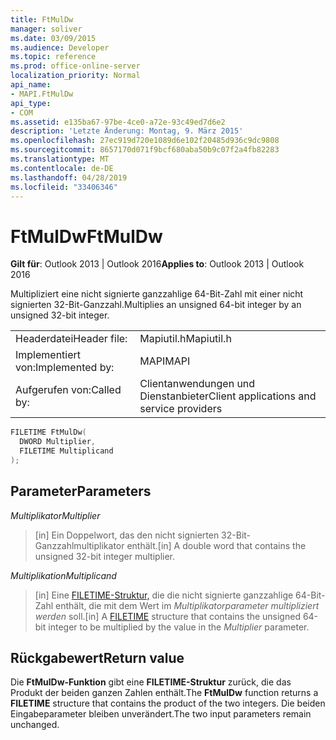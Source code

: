 ```yaml
---
title: FtMulDw
manager: soliver
ms.date: 03/09/2015
ms.audience: Developer
ms.topic: reference
ms.prod: office-online-server
localization_priority: Normal
api_name:
- MAPI.FtMulDw
api_type:
- COM
ms.assetid: e135ba67-97be-4ce0-a72e-93c49ed7d6e2
description: 'Letzte Änderung: Montag, 9. März 2015'
ms.openlocfilehash: 27ec919d720e1089d6e102f20485d936c9dc9808
ms.sourcegitcommit: 8657170d071f9bcf680aba50b9c07f2a4fb82283
ms.translationtype: MT
ms.contentlocale: de-DE
ms.lasthandoff: 04/28/2019
ms.locfileid: "33406346"
---
```

# <a name="ftmuldw"></a><span data-ttu-id="c5793-103">FtMulDw</span><span class="sxs-lookup"><span data-stu-id="c5793-103">FtMulDw</span></span>

  
  
<span data-ttu-id="c5793-104">**Gilt für**: Outlook 2013 | Outlook 2016</span><span class="sxs-lookup"><span data-stu-id="c5793-104">**Applies to**: Outlook 2013 | Outlook 2016</span></span> 
  
<span data-ttu-id="c5793-105">Multipliziert eine nicht signierte ganzzahlige 64-Bit-Zahl mit einer nicht signierten 32-Bit-Ganzzahl.</span><span class="sxs-lookup"><span data-stu-id="c5793-105">Multiplies an unsigned 64-bit integer by an unsigned 32-bit integer.</span></span>
  
|||
|:-----|:-----|
|<span data-ttu-id="c5793-106">Headerdatei</span><span class="sxs-lookup"><span data-stu-id="c5793-106">Header file:</span></span>  <br/> |<span data-ttu-id="c5793-107">Mapiutil.h</span><span class="sxs-lookup"><span data-stu-id="c5793-107">Mapiutil.h</span></span>  <br/> |
|<span data-ttu-id="c5793-108">Implementiert von:</span><span class="sxs-lookup"><span data-stu-id="c5793-108">Implemented by:</span></span>  <br/> |<span data-ttu-id="c5793-109">MAPI</span><span class="sxs-lookup"><span data-stu-id="c5793-109">MAPI</span></span>  <br/> |
|<span data-ttu-id="c5793-110">Aufgerufen von:</span><span class="sxs-lookup"><span data-stu-id="c5793-110">Called by:</span></span>  <br/> |<span data-ttu-id="c5793-111">Clientanwendungen und Dienstanbieter</span><span class="sxs-lookup"><span data-stu-id="c5793-111">Client applications and service providers</span></span>  <br/> |
   
```cpp
FILETIME FtMulDw(
  DWORD Multiplier,
  FILETIME Multiplicand
);
```

## <a name="parameters"></a><span data-ttu-id="c5793-112">Parameter</span><span class="sxs-lookup"><span data-stu-id="c5793-112">Parameters</span></span>

 <span data-ttu-id="c5793-113">_Multiplikator_</span><span class="sxs-lookup"><span data-stu-id="c5793-113">_Multiplier_</span></span>
  
> <span data-ttu-id="c5793-114">[in] Ein Doppelwort, das den nicht signierten 32-Bit-Ganzzahlmultiplikator enthält.</span><span class="sxs-lookup"><span data-stu-id="c5793-114">[in] A double word that contains the unsigned 32-bit integer multiplier.</span></span> 
    
 <span data-ttu-id="c5793-115">_Multiplikation_</span><span class="sxs-lookup"><span data-stu-id="c5793-115">_Multiplicand_</span></span>
  
> <span data-ttu-id="c5793-116">[in] Eine [FILETIME-Struktur,](filetime.md) die die nicht signierte ganzzahlige 64-Bit-Zahl enthält, die mit dem Wert im  _Multiplikatorparameter multipliziert werden_ soll.</span><span class="sxs-lookup"><span data-stu-id="c5793-116">[in] A [FILETIME](filetime.md) structure that contains the unsigned 64-bit integer to be multiplied by the value in the  _Multiplier_ parameter.</span></span> 
    
## <a name="return-value"></a><span data-ttu-id="c5793-117">Rückgabewert</span><span class="sxs-lookup"><span data-stu-id="c5793-117">Return value</span></span>

<span data-ttu-id="c5793-118">Die **FtMulDw-Funktion** gibt eine **FILETIME-Struktur** zurück, die das Produkt der beiden ganzen Zahlen enthält.</span><span class="sxs-lookup"><span data-stu-id="c5793-118">The **FtMulDw** function returns a **FILETIME** structure that contains the product of the two integers.</span></span> <span data-ttu-id="c5793-119">Die beiden Eingabeparameter bleiben unverändert.</span><span class="sxs-lookup"><span data-stu-id="c5793-119">The two input parameters remain unchanged.</span></span> 
  

